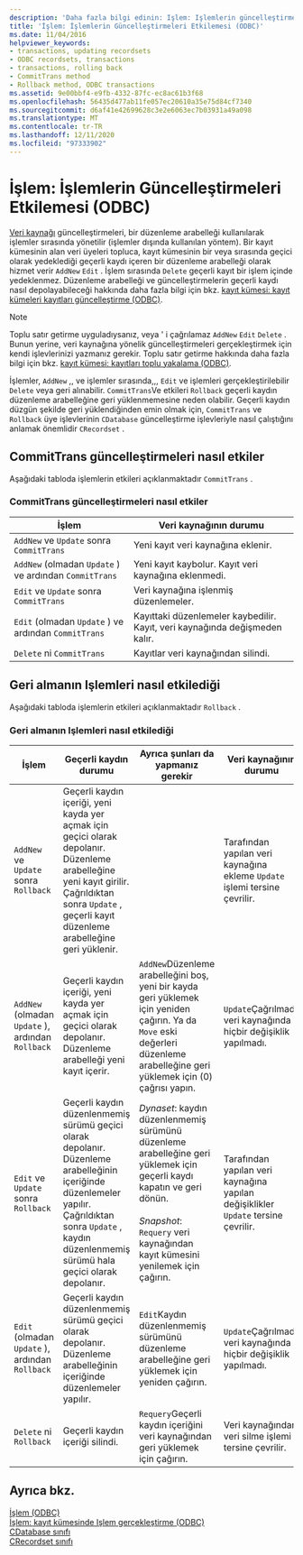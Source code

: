 ```yaml
---
description: 'Daha fazla bilgi edinin: Işlem: Işlemlerin güncelleştirmeleri etkilemesi (ODBC)'
title: 'İşlem: İşlemlerin Güncelleştirmeleri Etkilemesi (ODBC)'
ms.date: 11/04/2016
helpviewer_keywords:
- transactions, updating recordsets
- ODBC recordsets, transactions
- transactions, rolling back
- CommitTrans method
- Rollback method, ODBC transactions
ms.assetid: 9e00bbf4-e9fb-4332-87fc-ec8ac61b3f68
ms.openlocfilehash: 56435d477ab11fe057ec20610a35e75d84cf7340
ms.sourcegitcommit: d6af41e42699628c3e2e6063ec7b03931a49a098
ms.translationtype: MT
ms.contentlocale: tr-TR
ms.lasthandoff: 12/11/2020
ms.locfileid: "97333902"
---
```

# <a name="transaction-how-transactions-affect-updates-odbc"></a>İşlem: İşlemlerin Güncelleştirmeleri Etkilemesi (ODBC)

[Veri kaynağı](../../data/odbc/data-source-odbc.md) güncelleştirmeleri, bir düzenleme arabelleği kullanılarak işlemler sırasında yönetilir (işlemler dışında kullanılan yöntem). Bir kayıt kümesinin alan veri üyeleri topluca, kayıt kümesinin bir veya sırasında geçici olarak yedeklediği geçerli kaydı içeren bir düzenleme arabelleği olarak hizmet verir `AddNew` `Edit` . İşlem sırasında `Delete` geçerli kayıt bir işlem içinde yedeklenmez. Düzenleme arabelleği ve güncelleştirmelerin geçerli kaydı nasıl depolayabileceği hakkında daha fazla bilgi için bkz. [kayıt kümesi: kayıt kümeleri kayıtları güncelleştirme (ODBC)](../../data/odbc/recordset-how-recordsets-update-records-odbc.md).

> [!NOTE]
> Toplu satır getirme uyguladıysanız, veya ' i çağrılamaz `AddNew` `Edit` `Delete` . Bunun yerine, veri kaynağına yönelik güncelleştirmeleri gerçekleştirmek için kendi işlevlerinizi yazmanız gerekir. Toplu satır getirme hakkında daha fazla bilgi için bkz. [kayıt kümesi: kayıtları toplu yakalama (ODBC)](../../data/odbc/recordset-fetching-records-in-bulk-odbc.md).

İşlemler, `AddNew` ,, ve işlemler sırasında,,, `Edit` ve işlemleri gerçekleştirilebilir `Delete` veya geri alınabilir. `CommitTrans`Ve etkileri `Rollback` geçerli kaydın düzenleme arabelleğine geri yüklenmemesine neden olabilir. Geçerli kaydın düzgün şekilde geri yüklendiğinden emin olmak için, `CommitTrans` ve `Rollback` üye işlevlerinin `CDatabase` güncelleştirme işlevleriyle nasıl çalıştığını anlamak önemlidir `CRecordset` .

## <a name="how-committrans-affects-updates"></a><a name="_core_how_committrans_affects_updates"></a> CommitTrans güncelleştirmeleri nasıl etkiler

Aşağıdaki tabloda işlemlerin etkileri açıklanmaktadır `CommitTrans` .

### <a name="how-committrans-affects-updates"></a>CommitTrans güncelleştirmeleri nasıl etkiler

|İşlem|Veri kaynağının durumu|
|---------------|---------------------------|
|`AddNew` ve `Update` sonra `CommitTrans`|Yeni kayıt veri kaynağına eklenir.|
|`AddNew` (olmadan `Update` ) ve ardından `CommitTrans`|Yeni kayıt kaybolur. Kayıt veri kaynağına eklenmedi.|
|`Edit` ve `Update` sonra `CommitTrans`|Veri kaynağına işlenmiş düzenlemeler.|
|`Edit` (olmadan `Update` ) ve ardından `CommitTrans`|Kayıttaki düzenlemeler kaybedilir. Kayıt, veri kaynağında değişmeden kalır.|
|`Delete` ni `CommitTrans`|Kayıtlar veri kaynağından silindi.|

## <a name="how-rollback-affects-transactions"></a><a name="_core_how_rollback_affects_updates"></a> Geri almanın Işlemleri nasıl etkilediği

Aşağıdaki tabloda işlemlerin etkileri açıklanmaktadır `Rollback` .

### <a name="how-rollback-affects-transactions"></a>Geri almanın Işlemleri nasıl etkilediği

|İşlem|Geçerli kaydın durumu|Ayrıca şunları da yapmanız gerekir|Veri kaynağının durumu|
|---------------|------------------------------|-------------------|---------------------------|
|`AddNew` ve `Update` sonra `Rollback`|Geçerli kaydın içeriği, yeni kayda yer açmak için geçici olarak depolanır. Düzenleme arabelleğine yeni kayıt girilir. Çağrıldıktan sonra `Update` , geçerli kayıt düzenleme arabelleğine geri yüklenir.||Tarafından yapılan veri kaynağına ekleme `Update` işlemi tersine çevrilir.|
|`AddNew` (olmadan `Update` ), ardından `Rollback`|Geçerli kaydın içeriği, yeni kayda yer açmak için geçici olarak depolanır. Düzenleme arabelleği yeni kayıt içerir.|`AddNew`Düzenleme arabelleğini boş, yeni bir kayda geri yüklemek için yeniden çağırın. Ya da `Move` eski değerleri düzenleme arabelleğine geri yüklemek için (0) çağrısı yapın.|`Update`Çağrılmadı, veri kaynağında hiçbir değişiklik yapılmadı.|
|`Edit` ve `Update` sonra `Rollback`|Geçerli kaydın düzenlenmemiş sürümü geçici olarak depolanır. Düzenleme arabelleğinin içeriğinde düzenlemeler yapılır. Çağrıldıktan sonra `Update` , kaydın düzenlenmemiş sürümü hala geçici olarak depolanır.|*Dynaset*: kaydın düzenlenmemiş sürümünü düzenleme arabelleğine geri yüklemek için geçerli kaydı kapatın ve geri dönün.<br /><br /> *Snapshot*: `Requery` veri kaynağından kayıt kümesini yenilemek için çağırın.|Tarafından yapılan veri kaynağına yapılan değişiklikler `Update` tersine çevrilir.|
|`Edit` (olmadan `Update` ), ardından `Rollback`|Geçerli kaydın düzenlenmemiş sürümü geçici olarak depolanır. Düzenleme arabelleğinin içeriğinde düzenlemeler yapılır.|`Edit`Kaydın düzenlenmemiş sürümünü düzenleme arabelleğine geri yüklemek için yeniden çağırın.|`Update`Çağrılmadı, veri kaynağında hiçbir değişiklik yapılmadı.|
|`Delete` ni `Rollback`|Geçerli kaydın içeriği silindi.|`Requery`Geçerli kaydın içeriğini veri kaynağından geri yüklemek için çağırın.|Veri kaynağından veri silme işlemi tersine çevrilir.|

## <a name="see-also"></a>Ayrıca bkz.

[İşlem (ODBC)](../../data/odbc/transaction-odbc.md)<br/>
[İşlem: kayıt kümesinde Işlem gerçekleştirme (ODBC)](../../data/odbc/transaction-performing-a-transaction-in-a-recordset-odbc.md)<br/>
[CDatabase sınıfı](../../mfc/reference/cdatabase-class.md)<br/>
[CRecordset sınıfı](../../mfc/reference/crecordset-class.md)
